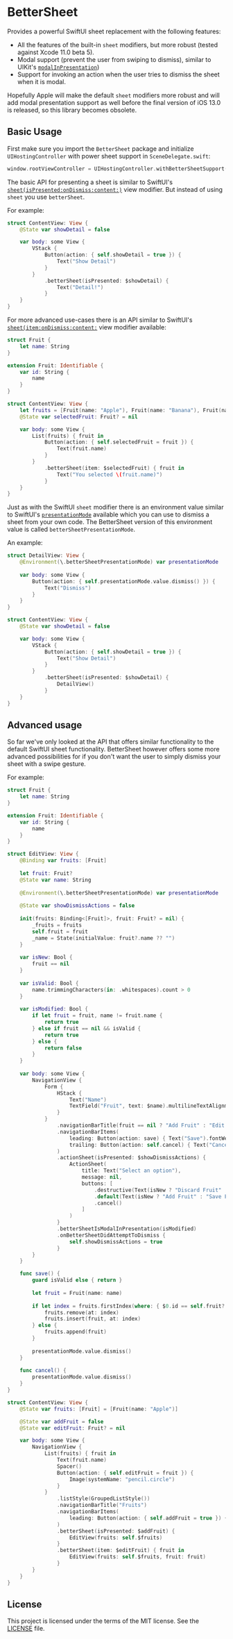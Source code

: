 # BetterSheet

Provides a powerful SwiftUI sheet replacement with the following features:
* All the features of the built-in `sheet` modifiers, but more robust (tested against Xcode 11.0 beta 5).
* Modal support (prevent the user from swiping to dismiss), similar to UIKit's [`modalInPresentation`](https://developer.apple.com/documentation/uikit/uiviewcontroller/3229894-modalinpresentation?language=objc))
* Support for invoking an action when the user tries to dismiss the sheet when it is modal.

Hopefully Apple will make the default `sheet` modifiers more robust and will add modal presentation
support as well before the final version of iOS 13.0 is released, so this library becomes obsolete. 

## Basic Usage

First make sure you import the `BetterSheet` package and  initialize `UIHostingController` with power 
sheet support in  `SceneDelegate.swift`:

```swift
window.rootViewController = UIHostingController.withBetterSheetSupport(rootView: ContentView())
```

The basic API for presenting a sheet is similar to SwiftUI's [`sheet(isPresented:onDismiss:content:)`](https://developer.apple.com/documentation/swiftui/view/3352791-sheet)
view modifier. But instead of using `sheet` you use `betterSheet`.

For example:

```swift
struct ContentView: View {
    @State var showDetail = false

    var body: some View {
        VStack {
            Button(action: { self.showDetail = true }) {
                Text("Show Detail")
            }
        }
            .betterSheet(isPresented: $showDetail) {
                Text("Detail!")
            }
    }
}
```

For more advanced use-cases there is an API similar to SwiftUI's  [`sheet(item:onDismiss:content:`](https://developer.apple.com/documentation/swiftui/view/3352792-sheet) 
view modifier available:

```swift
struct Fruit {
    let name: String
}

extension Fruit: Identifiable {
    var id: String {
        name
    }
}

struct ContentView: View {
    let fruits = [Fruit(name: "Apple"), Fruit(name: "Banana"), Fruit(name: "Orange")]
    @State var selectedFruit: Fruit? = nil

    var body: some View {
        List(fruits) { fruit in
            Button(action: { self.selectedFruit = fruit }) {
                Text(fruit.name)
            }
        }
            .betterSheet(item: $selectedFruit) { fruit in
                Text("You selected \(fruit.name)")
            }
    }
}
```

Just as with the SwiftUI `sheet` modifier there is an environment value similar to SwiftUI's  [`presentationMode`](https://developer.apple.com/documentation/swiftui/environmentvalues/3363874-presentationmode) 
available which you can use to dismiss a sheet from your own code. The BetterSheet version of this environment value is called
`betterSheetPresentationMode`. 

An example: 

```swift
struct DetailView: View {
    @Environment(\.betterSheetPresentationMode) var presentationMode
    
    var body: some View {
        Button(action: { self.presentationMode.value.dismiss() }) {
            Text("Dismiss")
        }
    }    
}

struct ContentView: View {
    @State var showDetail = false

    var body: some View {
        VStack {
            Button(action: { self.showDetail = true }) {
                Text("Show Detail")
            }
        }
            .betterSheet(isPresented: $showDetail) {
                DetailView()
            }
    }
}
```

## Advanced usage

So far we've only looked at the API that offers similar functionality to the default SwiftUI sheet functionality. BetterSheet however
offers some more advanced possibilities for if you don't want the user to simply dismiss your sheet with a swipe gesture.

For example:
```swift
struct Fruit {
    let name: String
}

extension Fruit: Identifiable {
    var id: String {
        name
    }
}

struct EditView: View {
    @Binding var fruits: [Fruit]
    
    let fruit: Fruit?
    @State var name: String
    
    @Environment(\.betterSheetPresentationMode) var presentationMode
    
    @State var showDismissActions = false
    
    init(fruits: Binding<[Fruit]>, fruit: Fruit? = nil) {
        _fruits = fruits
        self.fruit = fruit
        _name = State(initialValue: fruit?.name ?? "")
    }
    
    var isNew: Bool {
        fruit == nil
    }
    
    var isValid: Bool {
        name.trimmingCharacters(in: .whitespaces).count > 0
    }
    
    var isModified: Bool {
        if let fruit = fruit, name != fruit.name {
            return true
        } else if fruit == nil && isValid {
            return true
        } else {
            return false
        }
    }
    
    var body: some View {
        NavigationView {
            Form {
                HStack {
                    Text("Name")
                    TextField("Fruit", text: $name).multilineTextAlignment(.trailing)
                }
            }
                .navigationBarTitle(fruit == nil ? "Add Fruit" : "Edit Fruit")
                .navigationBarItems(
                    leading: Button(action: save) { Text("Save").fontWeight(.bold).disabled(!isValid) },
                    trailing: Button(action: self.cancel) { Text("Cancel") }
                )
                .actionSheet(isPresented: $showDismissActions) {
                    ActionSheet(
                        title: Text("Select an option"),
                        message: nil,
                        buttons: [
                            .destructive(Text(isNew ? "Discard Fruit" : "Discard Changes"), action: self.cancel),
                            .default(Text(isNew ? "Add Fruit" : "Save Fruit"), action: self.save),
                            .cancel()
                        ]
                    )
                }
                .betterSheetIsModalInPresentation(isModified)
                .onBetterSheetDidAttemptToDismiss {
                    self.showDismissActions = true
                }
        }
    }

    func save() {
        guard isValid else { return }
        
        let fruit = Fruit(name: name)
        
        if let index = fruits.firstIndex(where: { $0.id == self.fruit?.id }) {
            fruits.remove(at: index)
            fruits.insert(fruit, at: index)
        } else {
            fruits.append(fruit)
        }
        
        presentationMode.value.dismiss()
    }
    
    func cancel() {
        presentationMode.value.dismiss()
    }
}

struct ContentView: View {
    @State var fruits: [Fruit] = [Fruit(name: "Apple")]

    @State var addFruit = false
    @State var editFruit: Fruit? = nil

    var body: some View {
        NavigationView {
            List(fruits) { fruit in
                Text(fruit.name)
                Spacer()
                Button(action: { self.editFruit = fruit }) {
                    Image(systemName: "pencil.circle")
                }
            }
                .listStyle(GroupedListStyle())
                .navigationBarTitle("Fruits")
                .navigationBarItems(
                    leading: Button(action: { self.addFruit = true }) { Text("Add") }
                )
                .betterSheet(isPresented: $addFruit) {
                    EditView(fruits: self.$fruits)
                }
                .betterSheet(item: $editFruit) { fruit in
                    EditView(fruits: self.$fruits, fruit: fruit)
                }
        }
    }
}
```

## License

This project is licensed under the terms of the MIT license. See the [LICENSE](LICENSE) file.
